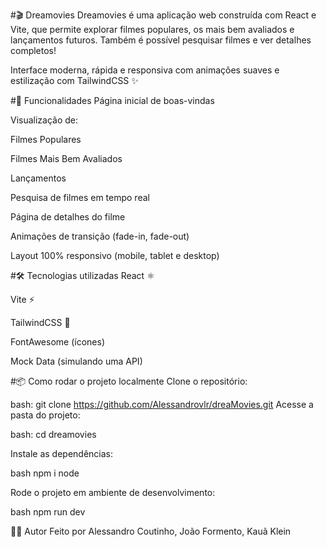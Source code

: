 #🎬 Dreamovies
Dreamovies é uma aplicação web construída com React e Vite, que permite explorar filmes populares, os mais bem avaliados e lançamentos futuros. Também é possível pesquisar filmes e ver detalhes completos!

Interface moderna, rápida e responsiva com animações suaves e estilização com TailwindCSS ✨

#🚀 Funcionalidades
Página inicial de boas-vindas

Visualização de:

Filmes Populares

Filmes Mais Bem Avaliados

Lançamentos

Pesquisa de filmes em tempo real

Página de detalhes do filme

Animações de transição (fade-in, fade-out)

Layout 100% responsivo (mobile, tablet e desktop)

#🛠️ Tecnologias utilizadas
React ⚛️

Vite ⚡

TailwindCSS 🎨

FontAwesome (ícones)

Mock Data (simulando uma API)

#📦 Como rodar o projeto localmente
Clone o repositório:

bash:
git clone https://github.com/Alessandrovlr/dreaMovies.git
Acesse a pasta do projeto:

bash:
cd dreamovies

Instale as dependências:

bash
npm i node

Rode o projeto em ambiente de desenvolvimento:

bash
npm run dev

🧑‍💻 Autor
Feito por Alessandro Coutinho, João Formento, Kauã Klein
